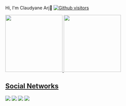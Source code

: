 

Hi, I'm Claudyane Arj👋
[![Github visitors](https://visitor-badge.glitch.me/badge?page_id=claudyane/claudyane.visitor-badge)](https://github.com/claudyane/claudyane)


<div>
  <a href="https://github.com/claudyane">
  <img height="180em" src="https://github-readme-stats.vercel.app/api?username=claudyane&show_icons=true&theme=gotham&include_all_commits=true&count_private=true"/>
  <img height="180em" src="https://github-readme-stats.vercel.app/api/top-langs/?username=claudyane&layout=compact&langs_count=7&theme=gotham"/>
 
</div>
  
  
## Social Networks 
 
  <div> 
  <a href="https://www.youtube.com/channel/UCF46nrEO_33ka20psM7R58g" target="_blank"><img src="https://img.shields.io/badge/YouTube-FF0000?style=for-the-badge&logo=youtube&logoColor=white" target="_blank"></a>
  <a href="https://www.instagram.com/luis.costalaurindo/" target="_blank"><img src="https://img.shields.io/badge/Instagram-E4405F?style=for-the-badge&logo=instagram&logoColor=white" target="_blank"></a>
<a href = "mailto:claudy.sa@gmail.com"><img src="https://img.shields.io/badge/Gmail-D14836?style=for-the-badge&logo=gmail&logoColor=white" target="_blank"></a> 

<a href= "https://www.linkedin.com/in/luis-laurindo/">
  <img src="https://img.shields.io/badge/LinkedIn-0077B5?style=for-the-badge&logo=linkedin&logoColor=white">
</a>
</div>  


